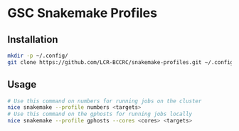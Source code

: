 # GSC Snakemake Profiles

## Installation

```bash
mkdir -p ~/.config/
git clone https://github.com/LCR-BCCRC/snakemake-profiles.git ~/.config/snakemake
```

## Usage

```bash
# Use this command on numbers for running jobs on the cluster
nice snakemake --profile numbers <targets>
# Use this command on the gphosts for running jobs locally
nice snakemake --profile gphosts --cores <cores> <targets>
```
